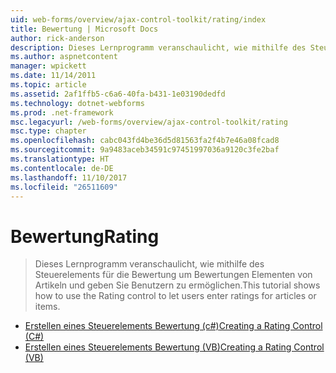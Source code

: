 ```yaml
---
uid: web-forms/overview/ajax-control-toolkit/rating/index
title: Bewertung | Microsoft Docs
author: rick-anderson
description: Dieses Lernprogramm veranschaulicht, wie mithilfe des Steuerelements für die Bewertung um Bewertungen Elementen von Artikeln und geben Sie Benutzern zu ermöglichen.
ms.author: aspnetcontent
manager: wpickett
ms.date: 11/14/2011
ms.topic: article
ms.assetid: 2af1ffb5-c6a6-40fa-b431-1e03190dedfd
ms.technology: dotnet-webforms
ms.prod: .net-framework
msc.legacyurl: /web-forms/overview/ajax-control-toolkit/rating
msc.type: chapter
ms.openlocfilehash: cabc043fd4be36d5d81563fa2f4b7e46a08fcad8
ms.sourcegitcommit: 9a9483aceb34591c97451997036a9120c3fe2baf
ms.translationtype: HT
ms.contentlocale: de-DE
ms.lasthandoff: 11/10/2017
ms.locfileid: "26511609"
---
```

<a name="rating"></a><span data-ttu-id="1df79-103">Bewertung</span><span class="sxs-lookup"><span data-stu-id="1df79-103">Rating</span></span>
====================
> <span data-ttu-id="1df79-104">Dieses Lernprogramm veranschaulicht, wie mithilfe des Steuerelements für die Bewertung um Bewertungen Elementen von Artikeln und geben Sie Benutzern zu ermöglichen.</span><span class="sxs-lookup"><span data-stu-id="1df79-104">This tutorial shows how to use the Rating control to let users enter ratings for articles or items.</span></span>


- [<span data-ttu-id="1df79-105">Erstellen eines Steuerelements Bewertung (c#)</span><span class="sxs-lookup"><span data-stu-id="1df79-105">Creating a Rating Control (C#)</span></span>](creating-a-rating-control-cs.md)
- [<span data-ttu-id="1df79-106">Erstellen eines Steuerelements Bewertung (VB)</span><span class="sxs-lookup"><span data-stu-id="1df79-106">Creating a Rating Control (VB)</span></span>](creating-a-rating-control-vb.md)
